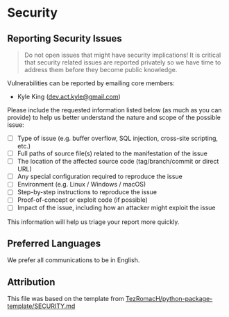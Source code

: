 # Security

## Reporting Security Issues

> Do not open issues that might have security implications! It is critical that security related issues are reported privately so we have time to address them before they become public knowledge.

Vulnerabilities can be reported by emailing core members:

- Kyle King ([dev.act.kyle@gmail.com](mailto:dev.act.kyle@gmail.com))

Please include the requested information listed below (as much as you can provide) to help us better understand the nature and scope of the possible issue:

- [ ] Type of issue (e.g. buffer overflow, SQL injection, cross-site scripting, etc.)
- [ ] Full paths of source file(s) related to the manifestation of the issue
- [ ] The location of the affected source code (tag/branch/commit or direct URL)
- [ ] Any special configuration required to reproduce the issue
- [ ] Environment (e.g. Linux / Windows / macOS)
- [ ] Step-by-step instructions to reproduce the issue
- [ ] Proof-of-concept or exploit code (if possible)
- [ ] Impact of the issue, including how an attacker might exploit the issue

This information will help us triage your report more quickly.

## Preferred Languages

We prefer all communications to be in English.

## Attribution

This file was based on the template from [TezRomacH/python-package-template/SECURITY.md](https://github.com/TezRomacH/python-package-template/blob/184e6cd577106753f0129d8341803b0e7b425404/SECURITY.md)
